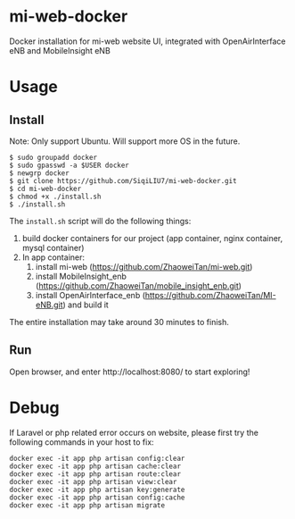 # mi-web-docker
Docker installation for mi-web website UI, integrated with OpenAirInterface eNB and MobileInsight eNB

# Usage
## Install 
Note: Only support Ubuntu. Will support more OS in the future.
```
$ sudo groupadd docker 
$ sudo gpasswd -a $USER docker 
$ newgrp docker 
$ git clone https://github.com/SiqiLIU7/mi-web-docker.git
$ cd mi-web-docker
$ chmod +x ./install.sh
$ ./install.sh
```

The `install.sh` script will do the following things: 
1. build docker containers for our project (app container, nginx container, mysql container)
2. In app container:
   1. install mi-web (https://github.com/ZhaoweiTan/mi-web.git) 
   2. install MobileInsight_enb (https://github.com/ZhaoweiTan/mobile_insight_enb.git)  
   3. install OpenAirInterface_enb (https://github.com/ZhaoweiTan/MI-eNB.git) and build it 

The entire installation may take around 30 minutes to finish.

## Run
Open browser, and enter http://localhost:8080/ to start exploring!

# Debug
If Laravel or php related error occurs on website, please first try the following commands in your host to fix:
```
docker exec -it app php artisan config:clear
docker exec -it app php artisan cache:clear
docker exec -it app php artisan route:clear
docker exec -it app php artisan view:clear
docker exec -it app php artisan key:generate
docker exec -it app php artisan config:cache
docker exec -it app php artisan migrate
```
